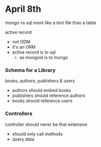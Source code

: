 



# April 8th

mongo vs sql
    more like a text file than a table
    
active record

* not ODM
* it's an ORM
* active record is to sql
    * as mongoid is to mongo
    

### Schema for a Library
books, authors, publishers & users

* authors should embed books
* publishers should reference authors
* books should reference users

### Controllers

controller should never be that extensive

* should only call methods
* query data
